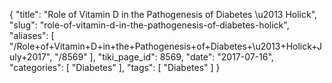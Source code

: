 {
    "title": "Role of Vitamin D in the Pathogenesis of Diabetes \u2013 Holick",
    "slug": "role-of-vitamin-d-in-the-pathogenesis-of-diabetes-holick",
    "aliases": [
        "/Role+of+Vitamin+D+in+the+Pathogenesis+of+Diabetes+\u2013+Holick+July+2017",
        "/8569"
    ],
    "tiki_page_id": 8569,
    "date": "2017-07-16",
    "categories": [
        "Diabetes"
    ],
    "tags": [
        "Diabetes"
    ]
}